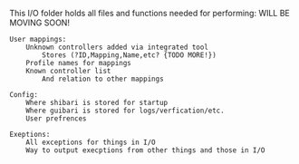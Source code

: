 This I/O folder holds all files and functions needed for performing:
WILL BE MOVING SOON!

	User mappings:
		Unknown controllers added via integrated tool
			Stores (?ID,Mapping,Name,etc? {TODO MORE!})
		Profile names for mappings
		Known controller list
			And relation to other mappings

	Config:
		Where shibari is stored for startup
		Where guibari is stored for logs/verfication/etc.
		User prefrences

	Exeptions:
		All exceptions for things in I/O
		Way to output execptions from other things and those in I/O